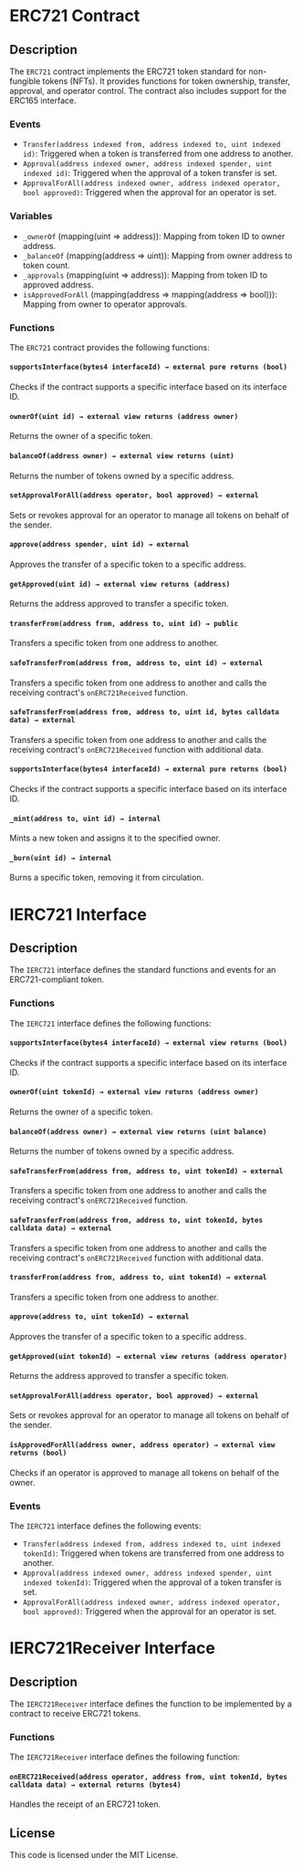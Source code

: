 # ERC721 Contract

## Description

The `ERC721` contract implements the ERC721 token standard for non-fungible tokens (NFTs). It provides functions for token ownership, transfer, approval, and operator control. The contract also includes support for the ERC165 interface.

### Events

- `Transfer(address indexed from, address indexed to, uint indexed id)`: Triggered when a token is transferred from one address to another.
- `Approval(address indexed owner, address indexed spender, uint indexed id)`: Triggered when the approval of a token transfer is set.
- `ApprovalForAll(address indexed owner, address indexed operator, bool approved)`: Triggered when the approval for an operator is set.

### Variables

- `_ownerOf` (mapping(uint => address)): Mapping from token ID to owner address.
- `_balanceOf` (mapping(address => uint)): Mapping from owner address to token count.
- `_approvals` (mapping(uint => address)): Mapping from token ID to approved address.
- `isApprovedForAll` (mapping(address => mapping(address => bool))): Mapping from owner to operator approvals.

### Functions

The `ERC721` contract provides the following functions:

#### `supportsInterface(bytes4 interfaceId) → external pure returns (bool)`

Checks if the contract supports a specific interface based on its interface ID.

#### `ownerOf(uint id) → external view returns (address owner)`

Returns the owner of a specific token.

#### `balanceOf(address owner) → external view returns (uint)`

Returns the number of tokens owned by a specific address.

#### `setApprovalForAll(address operator, bool approved) → external`

Sets or revokes approval for an operator to manage all tokens on behalf of the sender.

#### `approve(address spender, uint id) → external`

Approves the transfer of a specific token to a specific address.

#### `getApproved(uint id) → external view returns (address)`

Returns the address approved to transfer a specific token.

#### `transferFrom(address from, address to, uint id) → public`

Transfers a specific token from one address to another.

#### `safeTransferFrom(address from, address to, uint id) → external`

Transfers a specific token from one address to another and calls the receiving contract's `onERC721Received` function.

#### `safeTransferFrom(address from, address to, uint id, bytes calldata data) → external`

Transfers a specific token from one address to another and calls the receiving contract's `onERC721Received` function with additional data.

#### `supportsInterface(bytes4 interfaceId) → external pure returns (bool)`

Checks if the contract supports a specific interface based on its interface ID.

#### `_mint(address to, uint id) → internal`

Mints a new token and assigns it to the specified owner.

#### `_burn(uint id) → internal`

Burns a specific token, removing it from circulation.

# IERC721 Interface

## Description

The `IERC721` interface defines the standard functions and events for an ERC721-compliant token.

### Functions

The `IERC721` interface defines the following functions:

#### `supportsInterface(bytes4 interfaceId) → external view returns (bool)`

Checks if the contract supports a specific interface based on its interface ID.

#### `ownerOf(uint tokenId) → external view returns (address owner)`

Returns the owner of a specific token.

#### `balanceOf(address owner) → external view returns (uint balance)`

Returns the number of tokens owned by a specific address.

#### `safeTransferFrom(address from, address to, uint tokenId) → external`

Transfers a specific token from one address to another and calls the receiving contract's `onERC721Received` function.

#### `safeTransferFrom(address from, address to, uint tokenId, bytes calldata data) → external`

Transfers a specific token from one address to another and calls the receiving contract's `onERC721Received` function with additional data.

#### `transferFrom(address from, address to, uint tokenId) → external`

Transfers a specific token from one address to another.

#### `approve(address to, uint tokenId) → external`

Approves the transfer of a specific token to a specific address.

#### `getApproved(uint tokenId) → external view returns (address operator)`

Returns the address approved to transfer a specific token.

#### `setApprovalForAll(address operator, bool approved) → external`

Sets or revokes approval for an operator to manage all tokens on behalf of the sender.

#### `isApprovedForAll(address owner, address operator) → external view returns (bool)`

Checks if an operator is approved to manage all tokens on behalf of the owner.

### Events

The `IERC721` interface defines the following events:

- `Transfer(address indexed from, address indexed to, uint indexed tokenId)`: Triggered when tokens are transferred from one address to another.
- `Approval(address indexed owner, address indexed spender, uint indexed tokenId)`: Triggered when the approval of a token transfer is set.
- `ApprovalForAll(address indexed owner, address indexed operator, bool approved)`: Triggered when the approval for an operator is set.

# IERC721Receiver Interface

## Description

The `IERC721Receiver` interface defines the function to be implemented by a contract to receive ERC721 tokens.

### Functions

The `IERC721Receiver` interface defines the following function:

#### `onERC721Received(address operator, address from, uint tokenId, bytes calldata data) → external returns (bytes4)`

Handles the receipt of an ERC721 token.

## License

This code is licensed under the MIT License.
